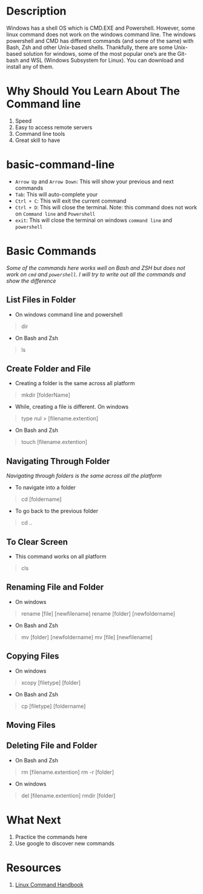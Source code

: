 # Description
Windows has a shell OS which is CMD.EXE and Powershell. However, some linux command does not work on the windows command line.
The windows powershell and CMD has different commands (and some of the same) with Bash, Zsh and other Unix-based shells.
Thankfully, there are some Unix-based solution for windows, some of the most popular one’s are the Git-bash and WSL (Windows Subsystem for Linux).
You can download and install any of them.

# Why Should You Learn About The Command line

1. Speed
2. Easy to access remote servers
3. Command line tools
4. Great skill to have


# basic-command-line

- `Arrow Up` and `Arrow Down`: This will show your previous and next commands
- `Tab`: This will auto-complete your 
- `Ctrl + C`: This will exit the current command
- `Ctrl + D`: This will close the terminal. Note: this command does not work on `Command line` and `Powershell`
- `exit`: This will close the terminal on windows `command line` and `powershell`

# Basic Commands
*Some of the commands here works well on Bash and ZSH but does not work on `cmd` and `powershell`. I will try to write out all the commands and show the difference*

## List Files in Folder

- On windows command line and powershell
 > dir
- On Bash and Zsh
 > ls

## Create Folder and File
- Creating a folder is the same across all platform
> mkdir [folderName]
- While, creating a file is different. On windows
> type nul > [filename.extention]
- On Bash and Zsh
> touch [filename.extention]

## Navigating Through Folder
*Navigating through folders is the same across all the platform*
- To navigate into a folder
> cd [foldername]
- To go back to the previous folder
> cd ..

## To Clear Screen
- This command works on all platform
> cls

## Renaming File and Folder
- On windows
> rename [file] [newfilename]
> rename [folder] [newfoldername]
- On Bash and Zsh
> mv [folder] [newfoldername]
> mv [file] [newfilename]

## Copying Files
- On windows
> xcopy [filetype] [folder]
- On Bash and Zsh
> cp [filetype] [foldername]

## Moving Files


## Deleting File and Folder
- On Bash and Zsh
> rm [filename.extention]
> rm -r [folder]
- On windows
> del [filename.extention]
> rmdir [folder]

# What Next
1. Practice the commands here
2. Use google to discover new commands

# Resources
1. [Linux Command Handbook](https://www.freecodecamp.org/news/the-linux-commands-handbook/#the-linux-rmdir-command)
